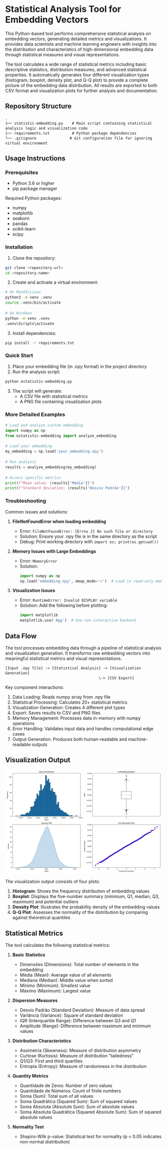 # Statistical Analysis Tool for Embedding Vectors

This Python-based tool performs comprehensive statistical analysis on embedding vectors, generating detailed metrics and visualizations. It provides data scientists and machine learning engineers with insights into the distribution and characteristics of high-dimensional embedding data through statistical measures and visual representations.

The tool calculates a wide range of statistical metrics including basic descriptive statistics, distribution measures, and advanced statistical properties. It automatically generates four different visualization types (histogram, boxplot, density plot, and Q-Q plot) to provide a complete picture of the embedding data distribution. All results are exported to both CSV format and visualization plots for further analysis and documentation.

## Repository Structure
```
.
├── statistic-embedding.py    # Main script containing statistical analysis logic and visualization code
├── requirements.txt          # Python package dependencies
└── .gitignore               # Git configuration file for ignoring virtual environment
```

## Usage Instructions
### Prerequisites
- Python 3.6 or higher
- pip package manager

Required Python packages:
- numpy
- matplotlib
- seaborn
- pandas
- scikit-learn
- scipy

### Installation

1. Clone the repository:
```bash
git clone <repository-url>
cd <repository-name>
```

2. Create and activate a virtual environment:
```bash
# On MacOS/Linux
python3 -m venv .venv
source .venv/bin/activate

# On Windows
python -m venv .venv
.venv\Scripts\activate
```

3. Install dependencies:
```bash
pip install -r requirements.txt
```

### Quick Start
1. Place your embedding file (in .npy format) in the project directory
2. Run the analysis script:
```bash
python estatistic-embedding.py
```
3. The script will generate:
   - A CSV file with statistical metrics
   - A PNG file containing visualization plots

### More Detailed Examples
```python
# Load and analyze custom embedding
import numpy as np
from estatistic-embedding import analyze_embedding

# Load your embedding
my_embedding = np.load('your_embedding.npy')

# Run analysis
results = analyze_embedding(my_embedding)

# Access specific metrics
print(f"Mean value: {results['Média']}")
print(f"Standard deviation: {results['Desvio Padrão']}")
```

### Troubleshooting
Common issues and solutions:

1. **FileNotFoundError when loading embedding**
   - Error: `FileNotFoundError: [Errno 2] No such file or directory`
   - Solution: Ensure your .npy file is in the same directory as the script
   - Debug: Print working directory with `import os; print(os.getcwd())`

2. **Memory Issues with Large Embeddings**
   - Error: `MemoryError`
   - Solution: 
     ```python
     import numpy as np
     np.load('embedding.npy', mmap_mode='r')  # Load in read-only memory-map mode
     ```

3. **Visualization Issues**
   - Error: `RuntimeError: Invalid DISPLAY variable`
   - Solution: Add the following before plotting:
     ```python
     import matplotlib
     matplotlib.use('Agg')  # Use non-interactive backend
     ```

## Data Flow
The tool processes embedding data through a pipeline of statistical analysis and visualization generation. It transforms raw embedding vectors into meaningful statistical metrics and visual representations.

```
[Input .npy file] -> [Statistical Analysis] -> [Visualization Generation]
                                          \-> [CSV Export]
```

Key component interactions:
1. Data Loading: Reads numpy array from .npy file
2. Statistical Processing: Calculates 20+ statistical metrics
3. Visualization Generation: Creates 4 different plot types
4. Export: Saves results to CSV and PNG files
5. Memory Management: Processes data in-memory with numpy operations
6. Error Handling: Validates input data and handles computational edge cases
7. Output Generation: Produces both human-readable and machine-readable outputs

## Visualization Output
![Embedding Analysis Visualization](reg_20250322213429_embedding.png)

The visualization output consists of four plots:
1. **Histogram**: Shows the frequency distribution of embedding values
2. **Boxplot**: Displays the five-number summary (minimum, Q1, median, Q3, maximum) and potential outliers
3. **Density Plot**: Illustrates the probability density of the embedding values
4. **Q-Q Plot**: Assesses the normality of the distribution by comparing against theoretical quantiles

## Statistical Metrics
The tool calculates the following statistical metrics:

1. **Basic Statistics**
   - Dimensões (Dimensions): Total number of elements in the embedding
   - Média (Mean): Average value of all elements
   - Mediana (Median): Middle value when sorted
   - Mínimo (Minimum): Smallest value
   - Máximo (Maximum): Largest value

2. **Dispersion Measures**
   - Desvio Padrão (Standard Deviation): Measure of data spread
   - Variância (Variance): Square of standard deviation
   - IQR (Interquartile Range): Difference between Q3 and Q1
   - Amplitude (Range): Difference between maximum and minimum values

3. **Distribution Characteristics**
   - Assimetria (Skewness): Measure of distribution asymmetry
   - Curtose (Kurtosis): Measure of distribution "tailedness"
   - Q1/Q3: First and third quartiles
   - Entropia (Entropy): Measure of randomness in the distribution

4. **Quantity Metrics**
   - Quantidade de Zeros: Number of zero values
   - Quantidade de Números: Count of finite numbers
   - Soma (Sum): Total sum of all values
   - Soma Quadrática (Squared Sum): Sum of squared values
   - Soma Absoluta (Absolute Sum): Sum of absolute values
   - Soma Absoluta Quadrática (Squared Absolute Sum): Sum of squared absolute values

5. **Normality Test**
   - Shapiro-Wilk p-value: Statistical test for normality (p < 0.05 indicates non-normal distribution)